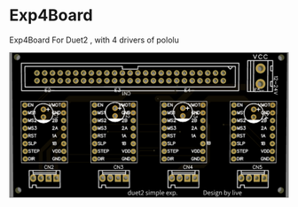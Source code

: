 # Exp4Board
Exp4Board For Duet2 , with 4 drivers of pololu


![](https://raw.githubusercontent.com/LiveXy7/Exp4Board/master/PCB.png)
